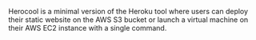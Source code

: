 Herocool is a minimal version of the Heroku tool where users can deploy their static website on the AWS S3 bucket or launch a virtual machine on their AWS EC2 instance with a single command.
